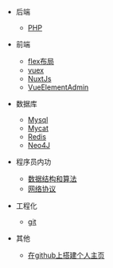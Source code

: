 * 后端
  * [PHP](note/PHP.md)

* 前端
  * [flex布局](note/FlexLayout.md)
  * [vuex](note/Vuex.md)
  * [NuxtJs](note/NuxtJs.md)
  * [VueElementAdmin](note/VueElementAdmin.md)

* 数据库
  * [Mysql](note/Mysql.md)
  * [Mycat](note/Mycat.md)
  * [Redis](note/Redis.md)
  * [Neo4J](note/Neo4j.md)

* 程序员内功
  * [数据结构和算法](DataStructureAndAlgorithms.md)
  * [网络协议](NetworkingProtocol.md)

* 工程化
  * [git](note/git.md)

* 其他
  * [在github上搭建个人主页](note/githubio.md)